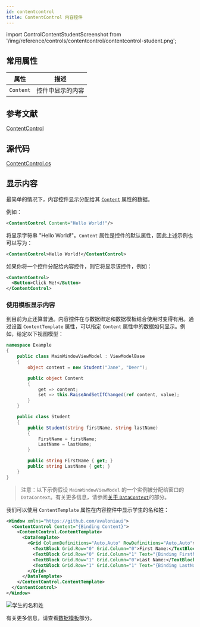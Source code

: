 ```yaml
---
id: contentcontrol
title: ContentControl 内容控件
---
```


import ControlContentStudentScreenshot from '/img/reference/controls/contentcontrol/contentcontrol-student.png';

## 常用属性

| 属性      | 描述                   |
| --------- | ---------------------- |
| `Content` | 控件中显示的内容       |

## 参考文献

[ContentControl](https://api-docs.avaloniaui.net/docs/T_Avalonia_Controls_ContentControl)

## 源代码

[ContentControl.cs](https://github.com/AvaloniaUI/Avalonia/blob/master/src/Avalonia.Controls/ContentControl.cs)

## 显示内容

最简单的情况下，内容控件显示分配给其 [`Content`](https://api-docs.avaloniaui.net/docs/P_Avalonia_Controls_ContentControl_Content) 属性的数据。

例如：

```xml
<ContentControl Content="Hello World!"/>
```

将显示字符串 "Hello World!"。`Content` 属性是控件的默认属性，因此上述示例也可以写为：

```xml
<ContentControl>Hello World!</ContentControl>
```

如果你将一个控件分配给内容控件，则它将显示该控件，例如：

```xml
<ContentControl>
  <Button>Click Me!</Button>
</ContentControl>
```

### 使用模板显示内容

到目前为止还算普通。内容控件在与数据绑定和数据模板结合使用时变得有用。通过设置 `ContentTemplate` 属性，可以指定 `Content` 属性中的数据如何显示。例如，给定以下视图模型：

```csharp
namespace Example
{
    public class MainWindowViewModel : ViewModelBase
    {
        object content = new Student("Jane", "Deer");

        public object Content
        {
            get => content;
            set => this.RaiseAndSetIfChanged(ref content, value);
        }
    }

    public class Student
    {
        public Student(string firstName, string lastName)
        {
            FirstName = firstName;
            LastName = lastName;
        }

        public string FirstName { get; }
        public string LastName { get; }
    }
}
```

> 注意：以下示例假设 `MainWindowViewModel` 的一个实例被分配给窗口的 `DataContext`。有关更多信息，请参阅[关于 `DataContext`](../../basics/data/data-binding/data-context)的部分。

我们可以使用 `ContentTemplate` 属性在内容控件中显示学生的名和姓：

```xml
<Window xmlns="https://github.com/avaloniaui">
  <ContentControl Content="{Binding Content}">
    <ContentControl.ContentTemplate>
      <DataTemplate>
        <Grid ColumnDefinitions="Auto,Auto" RowDefinitions="Auto,Auto">
          <TextBlock Grid.Row="0" Grid.Column="0">First Name:</TextBlock>
          <TextBlock Grid.Row="0" Grid.Column="1" Text="{Binding FirstName}"/>
          <TextBlock Grid.Row="1" Grid.Column="0">Last Name:</TextBlock>
          <TextBlock Grid.Row="1" Grid.Column="1" Text="{Binding LastName}"/>
        </Grid>
      </DataTemplate>
    </ContentControl.ContentTemplate>
  </ContentControl>
</Window>
```

<img className="center" src={ControlContentStudentScreenshot} alt="学生的名和姓" />

有关更多信息，请查看[数据模板](../../basics/data/data-templates.md)部分。
